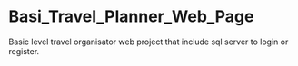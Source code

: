 # Basi_Travel_Planner_Web_Page
Basic level travel organisator web project that include sql server to login or register.

